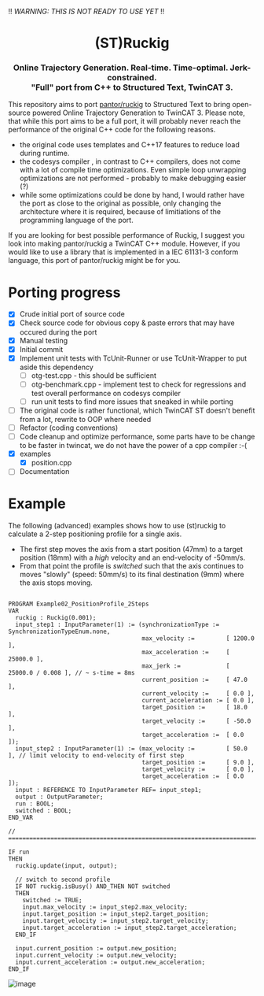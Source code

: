 !! *WARNING: THIS IS NOT READY TO USE YET* !!

<div align="center">
  <h1 align="center">(ST)Ruckig</h1>
  <h3 align="center">
    Online Trajectory Generation. Real-time. Time-optimal. Jerk-constrained.<br/>
    "Full" port from C++ to Structured Text, TwinCAT 3.
  </h3>
</div>

This repository aims to port [pantor/ruckig](https://github.com/pantor/ruckig) to Structured Text to bring open-source powered Online
Trajectory Generation to TwinCAT 3. Please note, that while this port aims to be a full port, it will probably never reach the performance 
of the original C++ code for the following reasons. 
- the original code uses templates and C++17 features to reduce load during runtime. 
- the codesys compiler , in contrast to C++ compilers, does not come with a lot of compile time optimizations. Even simple loop unwrapping optimizations are not performed - probably to make debugging easier (?)
- while some optimizations could be done by hand, I would rather have the port as close to the original as possible, only changing the architecture where it is required, because of limitiations of the programming language of the port.

If you are looking for best possible performance of Ruckig, I suggest you look into making pantor/ruckig a TwinCAT C++ module. However,
if you would like to use a library that is implemented in a IEC 61131-3 conform language, this port of pantor/ruckig might be for you.

# Porting progress

- [x] Crude initial port of source code
- [x] Check source code for obvious copy & paste errors that may have occured during the port
- [x] Manual testing
- [x] Initial commit
- [x] Implement unit tests with TcUnit-Runner or use TcUnit-Wrapper to put aside this dependency
    - [ ] otg-test.cpp - this should be sufficient
    - [ ] otg-benchmark.cpp - implement test to check for regressions and test overall performance on codesys compiler 
    - [ ] run unit tests to find more issues that sneaked in while porting
- [ ] The original code is rather functional, which TwinCAT ST doesn't benefit from a lot, rewrite to OOP where needed
- [ ] Refactor (coding conventions)
- [ ] Code cleanup and optimize performance, some parts have to be change to be faster in twincat, we do not have the power of a cpp compiler :-(
- [x] examples
  - [x] position.cpp
- [ ] Documentation

# Example

The following (advanced) examples shows how to use (st)ruckig to calculate a 2-step positioning profile for a single axis.
 - The first step moves the axis from a start position (47mm) to a target position (18mm) with a *high* velocity and an end-velocity of -50mm/s.
 - From that point the profile is *switched* such that the axis continues to moves "slowly" (speed: 50mm/s) to its final destination (9mm) 
   where the axis stops    moving.
```

PROGRAM Example02_PositionProfile_2Steps
VAR
  ruckig : Ruckig(0.001);
  input_step1 : InputParameter(1) := (synchronizationType := SynchronizationTypeEnum.none,
                                      max_velocity :=         [ 1200.0 ],
                                      max_acceleration :=     [ 25000.0 ],
                                      max_jerk :=             [ 25000.0 / 0.008 ], // ~ s-time = 8ms
                                      current_position :=     [ 47.0 ],
                                      current_velocity :=     [ 0.0 ],
                                      current_acceleration := [ 0.0 ],
                                      target_position :=      [ 18.0 ],
                                      target_velocity :=      [ -50.0 ],
                                      target_acceleration :=  [ 0.0 ]);
  input_step2 : InputParameter(1) := (max_velocity :=         [ 50.0 ], // limit velocity to end-velocity of first step
                                      target_position :=      [ 9.0 ],
                                      target_velocity :=      [ 0.0 ],
                                      target_acceleration :=  [ 0.0 ]);
  input : REFERENCE TO InputParameter REF= input_step1;                                    
  output : OutputParameter;    
  run : BOOL;
  switched : BOOL;
END_VAR

// =====================================================================================================================

IF run
THEN
  ruckig.update(input, output);
  
  // switch to second profile
  IF NOT ruckig.isBusy() AND_THEN NOT switched
  THEN
    switched := TRUE;
    input.max_velocity := input_step2.max_velocity;    
    input.target_position := input_step2.target_position;
    input.target_velocity := input_step2.target_velocity;    
    input.target_acceleration := input_step2.target_acceleration;
  END_IF
  
  input.current_position := output.new_position;
  input.current_velocity := output.new_velocity;
  input.current_acceleration := output.new_acceleration;
END_IF
```

![image](https://user-images.githubusercontent.com/11271989/126785368-205a491b-0acb-4a52-8b90-a6e3f1283a18.png)

